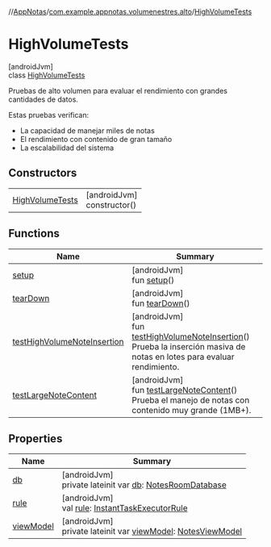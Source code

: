//[AppNotas](../../../index.md)/[com.example.appnotas.volumenestres.alto](../index.md)/[HighVolumeTests](index.md)

# HighVolumeTests

[androidJvm]\
class [HighVolumeTests](index.md)

Pruebas de alto volumen para evaluar el rendimiento con grandes cantidades de datos.

Estas pruebas verifican:

- 
   La capacidad de manejar miles de notas
- 
   El rendimiento con contenido de gran tamaño
- 
   La escalabilidad del sistema

## Constructors

| | |
|---|---|
| [HighVolumeTests](-high-volume-tests.md) | [androidJvm]<br>constructor() |

## Functions

| Name | Summary |
|---|---|
| [setup](setup.md) | [androidJvm]<br>fun [setup](setup.md)() |
| [tearDown](tear-down.md) | [androidJvm]<br>fun [tearDown](tear-down.md)() |
| [testHighVolumeNoteInsertion](test-high-volume-note-insertion.md) | [androidJvm]<br>fun [testHighVolumeNoteInsertion](test-high-volume-note-insertion.md)()<br>Prueba la inserción masiva de notas en lotes para evaluar rendimiento. |
| [testLargeNoteContent](test-large-note-content.md) | [androidJvm]<br>fun [testLargeNoteContent](test-large-note-content.md)()<br>Prueba el manejo de notas con contenido muy grande (1MB+). |

## Properties

| Name | Summary |
|---|---|
| [db](db.md) | [androidJvm]<br>private lateinit var [db](db.md): [NotesRoomDatabase](../../com.example.appnotas.database/-notes-room-database/index.md) |
| [rule](rule.md) | [androidJvm]<br>val [rule](rule.md): [InstantTaskExecutorRule](https://developer.android.com/reference/kotlin/androidx/arch/core/executor/testing/InstantTaskExecutorRule.html) |
| [viewModel](view-model.md) | [androidJvm]<br>private lateinit var [viewModel](view-model.md): [NotesViewModel](../../com.example.appnotas.database/-notes-view-model/index.md) |
